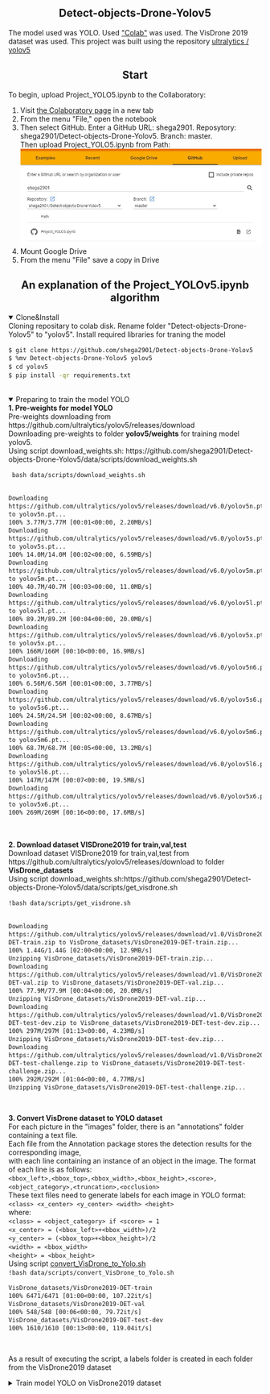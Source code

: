 ## <div align="center">Detect-objects-Drone-Yolov5</div>

The model used was YOLO. Used ["Colab"](https://colab.research.google.com) was used. The VisDrone 2019 dataset was used. This project was built using the repository [ultralytics / yolov5](https://github.com/ultralytics/yolov5) 

## <div align="center">Start</div>
To begin, upload Project_YOLO5.ipynb to the Collaboratory:
1. Visit [the Colaboratory page](https://colab.research.google.com/) in a new tab
2. From the menu "File," open the notebook
3. Then select GitHub. Enter a GitHub URL: shega2901. Reposytory: shega2901/Detect-objects-Drone-Yolov5. Branch: master.<br>
    Then upload Project_YOLO5.ipynb from Path: 
    ![Open Project](/PictureReadme/Colab1.jpg)
4. Mount Google Drive
5. From the menu "File" save a copy in Drive
## <div align="center">An explanation of the Project_YOLOv5.ipynb algorithm</div>


<details open>
<summary>Clone&Install</summary>
Cloning repositary to colab disk. Rename folder "Detect-objects-Drone-Yolov5" to "yolov5". Install required libraries for traning the model<br>
 
```bash
$ git clone https://github.com/shega2901/Detect-objects-Drone-Yolov5
$ %mv Detect-objects-Drone-Yolov5 yolov5  
$ cd yolov5
$ pip install -qr requirements.txt
```
</details>
<br>
<details open>
<summary>Preparing to train the model YOLO</summary>
 <b>1. Pre-weights for model YOLO</b><br>
 Pre-weights downloading from https://github.com/ultralytics/yolov5/releases/download<br>
 Downloading pre-weights to folder <b>yolov5/weights</b> for training model yolov5.<br>
 Using script download_weights.sh: https://github.com/shega2901/Detect-objects-Drone-Yolov5/data/scripts/download_weights.sh <br>
<pre><code> bash data/scripts/download_weights.sh</code></pre>
<pre><code>
Downloading https://github.com/ultralytics/yolov5/releases/download/v6.0/yolov5n.pt to yolov5n.pt...
100% 3.77M/3.77M [00:01<00:00, 2.20MB/s]
Downloading https://github.com/ultralytics/yolov5/releases/download/v6.0/yolov5s.pt to yolov5s.pt...
100% 14.0M/14.0M [00:02<00:00, 6.59MB/s]
Downloading https://github.com/ultralytics/yolov5/releases/download/v6.0/yolov5m.pt to yolov5m.pt...
100% 40.7M/40.7M [00:03<00:00, 11.0MB/s]
Downloading https://github.com/ultralytics/yolov5/releases/download/v6.0/yolov5l.pt to yolov5l.pt...
100% 89.2M/89.2M [00:04<00:00, 20.0MB/s]
Downloading https://github.com/ultralytics/yolov5/releases/download/v6.0/yolov5x.pt to yolov5x.pt...
100% 166M/166M [00:10<00:00, 16.9MB/s]
Downloading https://github.com/ultralytics/yolov5/releases/download/v6.0/yolov5n6.pt to yolov5n6.pt...
100% 6.56M/6.56M [00:01<00:00, 3.77MB/s]
Downloading https://github.com/ultralytics/yolov5/releases/download/v6.0/yolov5s6.pt to yolov5s6.pt...
100% 24.5M/24.5M [00:02<00:00, 8.67MB/s]
Downloading https://github.com/ultralytics/yolov5/releases/download/v6.0/yolov5m6.pt to yolov5m6.pt...
100% 68.7M/68.7M [00:05<00:00, 13.2MB/s]
Downloading https://github.com/ultralytics/yolov5/releases/download/v6.0/yolov5l6.pt to yolov5l6.pt...
100% 147M/147M [00:07<00:00, 19.5MB/s]
Downloading https://github.com/ultralytics/yolov5/releases/download/v6.0/yolov5x6.pt to yolov5x6.pt...
100% 269M/269M [00:16<00:00, 17.6MB/s]
</code></pre><br><br>
<b>2. Download dataset VISDrone2019 for train,val,test </b><br>
Download dataset VISDrone2019 for train,val,test from https://github.com/ultralytics/yolov5/releases/download to folder <b>VisDrone_datasets</b><br>
Using script download_weights.sh:https://github.com/shega2901/Detect-objects-Drone-Yolov5/data/scripts/get_visdrone.sh <br>
<pre><code>!bash data/scripts/get_visdrone.sh</code></pre>
<pre><code>  
Downloading https://github.com/ultralytics/yolov5/releases/download/v1.0/VisDrone2019-DET-train.zip to VisDrone_datasets/VisDrone2019-DET-train.zip...
100% 1.44G/1.44G [02:00<00:00, 12.9MB/s]
Unzipping VisDrone_datasets/VisDrone2019-DET-train.zip...
Downloading https://github.com/ultralytics/yolov5/releases/download/v1.0/VisDrone2019-DET-val.zip to VisDrone_datasets/VisDrone2019-DET-val.zip...
100% 77.9M/77.9M [00:04<00:00, 20.0MB/s]
Unzipping VisDrone_datasets/VisDrone2019-DET-val.zip...
Downloading https://github.com/ultralytics/yolov5/releases/download/v1.0/VisDrone2019-DET-test-dev.zip to VisDrone_datasets/VisDrone2019-DET-test-dev.zip...
100% 297M/297M [01:13<00:00, 4.23MB/s]
Unzipping VisDrone_datasets/VisDrone2019-DET-test-dev.zip...
Downloading https://github.com/ultralytics/yolov5/releases/download/v1.0/VisDrone2019-DET-test-challenge.zip to VisDrone_datasets/VisDrone2019-DET-test-challenge.zip...
100% 292M/292M [01:04<00:00, 4.77MB/s]
Unzipping VisDrone_datasets/VisDrone2019-DET-test-challenge.zip... 
</code></pre><br>
 
 
<b>3. Convert VisDrone dataset to YOLO dataset</b><br>
For each picture in the "images" folder, there is an "annotations" folder containing a text file.<br>
Each file from the Annotation package stores the detection results for the corresponding image, <br>
with each line containing an instance of an object in the image. The format of each line is as follows:  
`<bbox_left>,<bbox_top>,<bbox_width>,<bbox_height>,<score>,<object_category>,<truncation>,<occlusion>`  
These text files need to generate labels for each image in YOLO format:<br>
`<class> <x_center> <y_center> <width> <height>`<br>
where:<br>
`<class> = <object_category> if <score> = 1`<br>
`<x_center> = (<bbox_left>+<bbox_width>)/2`<br>
`<y_center> = (<bbox_top>+<bbox_height>)/2`<br>
`<width> = <bbox_width>`<br>
`<height> = <bbox_height>`<br>
 Using script [convert_VisDrone_to_Yolo.sh](/data/scripts/convert_VisDrone_to_Yolo.sh) <br>
`!bash data/scripts/convert_VisDrone_to_Yolo.sh`<br>
<pre><code>VisDrone_datasets/VisDrone2019-DET-train
100% 6471/6471 [01:00<00:00, 107.22it/s]
VisDrone_datasets/VisDrone2019-DET-val
100% 548/548 [00:06<00:00, 79.72it/s]
VisDrone_datasets/VisDrone2019-DET-test-dev
100% 1610/1610 [00:13<00:00, 119.04it/s]
</code></pre><br>
 As a result of executing the script, a labels folder is created in each folder from the VisDrone2019 dataset<br>

<details>
<summary>Train model YOLO on VisDrone2019 dataset</summary>
<pre><code> python train.py --img 640 --batch 12 --epochs 10 --data ./data/VisDrone.yaml --weights ./weights/yolov5s.pt</code></pre><br>
<b>Command explanation:</b><br>
<b>train.py:</b> python file containing the training code.<br>
<b>img:</b> image size defaulted to 640<br>
<b>batch:</b> batch size which is again directly dependent on your memory.<br>
<b>data:</b> the path of your YAML file.<br>
<b>weights:</b> the path of pre-weights file that has downloaded.<br>
<b>epochs:</b> number of passes of the entire training the neural network with all the training data<br>
Once training is completed in the "YoloV5/runs/train" folder are two weights files, <b>"best.pt"</b> and <b>"last.pt"</b> which are the trained weights.<br>
</details>





